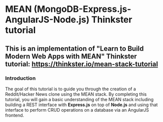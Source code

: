 # MEAN (MongoDB-Express.js-AngularJS-Node.js) Thinkster tutorial
## This is an implementation of "Learn to Build Modern Web Apps with MEAN" Thinkster tutorial: https://thinkster.io/mean-stack-tutorial

### Introduction

The goal of this tutorial is to guide you through the creation of a Reddit/Hacker News clone using the MEAN stack. By completing this tutorial, you will gain a basic understanding of the MEAN stack including building a REST interface with **Express.js** on top of **Node.js** and using that interface to perform CRUD operations on a database via an AngularJS frontend.


